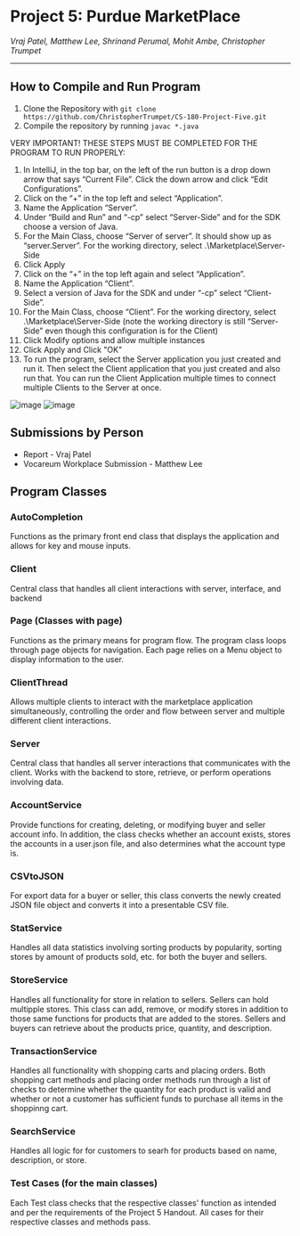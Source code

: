 # Project 5: Purdue MarketPlace
*Vraj Patel, Matthew Lee, Shrinand Perumal, Mohit Ambe, Christopher Trumpet*

---

## How to Compile and Run Program
1. Clone the Repository with `git clone https://github.com/ChristopherTrumpet/CS-180-Project-Five.git`
2. Compile the repository by running `javac *.java`
   
VERY IMPORTANT! THESE STEPS MUST BE COMPLETED FOR THE PROGRAM TO RUN PROPERLY:
1) In IntelliJ, in the top bar, on the left of the run button is a drop down arrow that says “Current File”. Click the down arrow and click “Edit Configurations”.
2) Click on the “+” in the top left and select “Application”.
3) Name the Application “Server”.
4) Under “Build and Run” and “-cp” select “Server-Side” and for the SDK choose a version of Java.
5) For the Main Class, choose “Server of server”. It should show up as “server.Server”. For the working directory, select .\Marketplace\Server-Side
6) Click Apply
7) Click on the “+” in the top left again and select “Application”.
8) Name the Application “Client”.
9) Select a version of Java for the SDK and under “-cp” select “Client-Side”.
10) For the Main Class, choose “Client”. For the working directory, select .\Marketplace\Server-Side (note the working directory is still “Server-Side” even though this configuration is for the Client)
11) Click Modify options and allow multiple instances
12) Click Apply and Click "OK"
13) To run the program, select the Server application you just created and run it. Then select the Client application that you just created and also run that. You can run the Client Application multiple times to connect multiple Clients to the Server at once.
    
![image](https://github.com/ChristopherTrumpet/CS-180-Project-Five/assets/143226000/61b49a84-6401-48c0-ab95-de4281268f2d)
![image](https://github.com/ChristopherTrumpet/CS-180-Project-Five/assets/143226000/0721c6ed-a7d5-4639-bf90-716c2293b215)


## Submissions by Person
- Report - Vraj Patel
- Vocareum Workplace Submission - Matthew Lee

## Program Classes

### AutoCompletion
Functions as the primary front end class that displays the application and allows for key and mouse inputs.

### Client
Central class that handles all client interactions with server, interface, and backend

### Page (Classes with page)
Functions as the primary means for program flow. 
The program class loops through page objects for navigation. 
Each page relies on a Menu object to display information to the user.

### ClientThread
Allows multiple clients to interact with the marketplace application simultaneously, controlling the order and flow between server and multiple different client interactions.

### Server
Central class that handles all server interactions that communicates with the client. Works with the  backend to store, retrieve, or perform operations involving data.

### AccountService
Provide functions for creating, deleting, or modifying buyer and seller account info. In addition, the class checks whether an account exists, stores the accounts in a user.json file, and also determines what the account type is.

### CSVtoJSON
For export data for a buyer or seller, this class converts the newly created JSON file object and converts it into a presentable CSV file.

### StatService
Handles all data statistics involving sorting products by popularity, sorting stores by amount of products sold, etc. for both the buyer and sellers.

### StoreService
Handles all functionality for store in relation to sellers. Sellers can hold multipple stores. This class can add, remove, or modify stores in addition to those same functions for products that are added to the stores. Sellers and buyers can retrieve about the products price, quantity, and description.

### TransactionService
Handles all functionality with shopping carts and placing orders. Both shopping cart methods and placing order methods run through a list of checks to determine whether the quantity for each product is valid and whether or not a customer has sufficient funds to purchase all items in the shoppinng cart. 

### SearchService
Handles all logic for for customers to searh for products based on name, description, or store.

### Test Cases (for the main classes)
Each Test class checks that the respective classes' function as intended and per the requirements of the Project 5 Handout.
All cases for their respective classes and methods pass.
